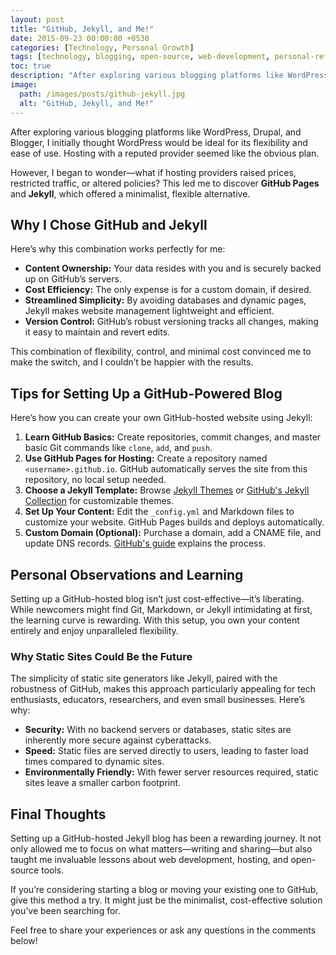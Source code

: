 ```yaml
---
layout: post
title: "GitHub, Jekyll, and Me!"
date: 2015-09-23 00:00:00 +0530
categories: [Technology, Personal Growth]
tags: [technology, blogging, open-source, web-development, personal-reflection]
toc: true
description: "After exploring various blogging platforms like WordPress, Drupal, and Blogger, I initially thought WordPress would be ideal for its flexibility and ease of use. Hosting with a reputed provider seemed like the obvious plan."
image:
  path: /images/posts/github-jekyll.jpg
  alt: "GitHub, Jekyll, and Me!"
---
```


After exploring various blogging platforms like WordPress, Drupal, and Blogger, I initially thought WordPress would be ideal for its flexibility and ease of use. Hosting with a reputed provider seemed like the obvious plan.

However, I began to wonder—what if hosting providers raised prices, restricted traffic, or altered policies? This led me to discover **GitHub Pages** and **Jekyll**, which offered a minimalist, flexible alternative.

## Why I Chose GitHub and Jekyll

Here’s why this combination works perfectly for me:

- **Content Ownership:** Your data resides with you and is securely backed up on GitHub’s servers.
- **Cost Efficiency:** The only expense is for a custom domain, if desired.
- **Streamlined Simplicity:** By avoiding databases and dynamic pages, Jekyll makes website management lightweight and efficient.
- **Version Control:** GitHub’s robust versioning tracks all changes, making it easy to maintain and revert edits.

This combination of flexibility, control, and minimal cost convinced me to make the switch, and I couldn’t be happier with the results.

## Tips for Setting Up a GitHub-Powered Blog

Here’s how you can create your own GitHub-hosted website using Jekyll:

1. **Learn GitHub Basics:** Create repositories, commit changes, and master basic Git commands like `clone`, `add`, and `push`.
2. **Use GitHub Pages for Hosting:** Create a repository named `<username>.github.io`. GitHub automatically serves the site from this repository, no local setup needed.
3. **Choose a Jekyll Template:** Browse [Jekyll Themes](https://jekyllthemes.io/) or [GitHub's Jekyll Collection](https://github.com/topics/jekyll-theme) for customizable themes.
4. **Set Up Your Content:** Edit the `_config.yml` and Markdown files to customize your website. GitHub Pages builds and deploys automatically.
5. **Custom Domain (Optional):** Purchase a domain, add a CNAME file, and update DNS records. [GitHub's guide](https://help.github.com/articles/setting-up-a-custom-domain-with-github-pages/) explains the process.

## Personal Observations and Learning

Setting up a GitHub-hosted blog isn’t just cost-effective—it’s liberating. While newcomers might find Git, Markdown, or Jekyll intimidating at first, the learning curve is rewarding. With this setup, you own your content entirely and enjoy unparalleled flexibility.

### Why Static Sites Could Be the Future

The simplicity of static site generators like Jekyll, paired with the robustness of GitHub, makes this approach particularly appealing for tech enthusiasts, educators, researchers, and even small businesses. Here’s why:

- **Security:** With no backend servers or databases, static sites are inherently more secure against cyberattacks.
- **Speed:** Static files are served directly to users, leading to faster load times compared to dynamic sites.
- **Environmentally Friendly:** With fewer server resources required, static sites leave a smaller carbon footprint.

## Final Thoughts

Setting up a GitHub-hosted Jekyll blog has been a rewarding journey. It not only allowed me to focus on what matters—writing and sharing—but also taught me invaluable lessons about web development, hosting, and open-source tools.

If you’re considering starting a blog or moving your existing one to GitHub, give this method a try. It might just be the minimalist, cost-effective solution you’ve been searching for.

Feel free to share your experiences or ask any questions in the comments below!